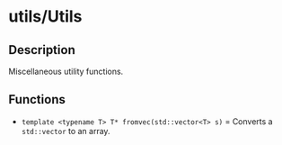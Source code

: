 # utils/Utils



## Description

Miscellaneous utility functions.

## Functions

- `template <typename T> T* fromvec(std::vector<T> s)` = Converts a `std::vector` to an array.
